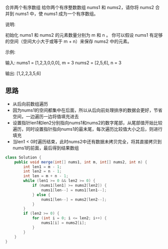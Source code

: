 合并两个有序数组
给你两个有序整数数组 nums1 和 nums2，请你将 nums2 合并到 nums1 中，使 nums1 成为一个有序数组。

 

说明:

初始化 nums1 和 nums2 的元素数量分别为 m 和 n 。
你可以假设 nums1 有足够的空间（空间大小大于或等于 m + n）来保存 nums2 中的元素。
 

示例:

输入:
nums1 = [1,2,3,0,0,0], m = 3
nums2 = [2,5,6],       n = 3

输出: [1,2,2,3,5,6]

## 思路
* 从后向前数组遍历
* 因为nums1的空间都集中在后面，所以从后向前处理排序的数据会更好，节省空间，一边遍历一边将值填充进去
* 设置指针len1和len2分别指向nums1和nums2的数字尾部，从尾部值开始比较遍历，同时设置指针指向nums1的最末尾，每次遍历比较值大小之后，则进行填充
* 当len1 < 0时遍历结束，此时nums2中还有数据未拷贝完全，将其直接拷贝到nums1的前面，最后得到结果数组

```java
class Solution {
    public void merge(int[] nums1, int m, int[] nums2, int n) {
        int len1 = m - 1;
        int len2 = n - 1;
        int len = m + n - 1;
        while (len1 >= 0 && len2 >= 0) {
            if (nums1[len1] >= nums2[len2]) {
                nums1[len--] = nums1[len1--];
            } else {
                nums1[len--] = nums2[len2--];
            }
        }
        if (len2 >= 0) {
            for (int i = 0; i <= len2; i++) {
                nums1[i] = nums2[i];
            }
        }
    }
}
```